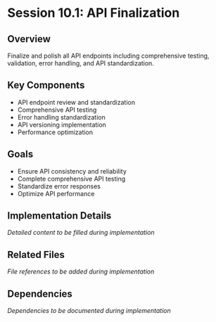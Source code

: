 # Session 10.1: API Finalization

## Overview
Finalize and polish all API endpoints including comprehensive testing, validation, error handling, and API standardization.

## Key Components
- API endpoint review and standardization
- Comprehensive API testing
- Error handling standardization
- API versioning implementation
- Performance optimization

## Goals
- Ensure API consistency and reliability
- Complete comprehensive API testing
- Standardize error responses
- Optimize API performance

## Implementation Details
*Detailed content to be filled during implementation*

## Related Files
*File references to be added during implementation*

## Dependencies
*Dependencies to be documented during implementation*